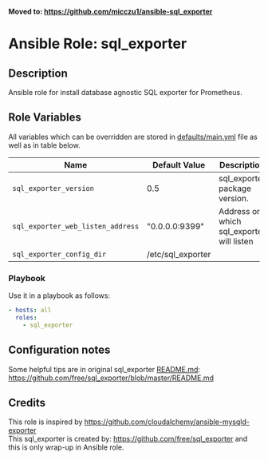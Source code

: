 **Moved to: https://github.com/micczu1/ansible-sql_exporter**

# Ansible Role: sql_exporter

## Description

Ansible role for install database agnostic SQL exporter for Prometheus.

## Role Variables

All variables which can be overridden are stored in [defaults/main.yml](defaults/main.yml) file as well as in table below.

| Name           | Default Value | Description                        |
| -------------- | ------------- | -----------------------------------|
| `sql_exporter_version` | 0.5 | sql_exporter package version. |
| `sql_exporter_web_listen_address` | "0.0.0.0:9399" | Address on which sql_exporter will listen |
| `sql_exporter_config_dir` | /etc/sql_exporter | |

### Playbook

Use it in a playbook as follows:

```yaml
- hosts: all
  roles:
    - sql_exporter
```

## Configuration notes

Some helpful tips are in original sql_exporter [README.md](https://github.com/free/sql_exporter/blob/master/README.md):  
https://github.com/free/sql_exporter/blob/master/README.md

## Credits

This role is inspired by https://github.com/cloudalchemy/ansible-mysqld-exporter  
This sql_exporter is created by: https://github.com/free/sql_exporter and this is only wrap-up in Ansible role.
